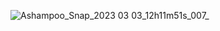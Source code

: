 ![Ashampoo_Snap_2023 03 03_12h11m51s_007_](https://user-images.githubusercontent.com/114237174/222680006-e6ef0fbe-c988-4fd6-af09-0481fc589bbd.png)
